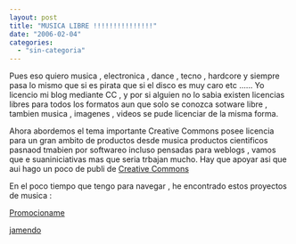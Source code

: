 ```yaml
---
layout: post
title: "MUSICA LIBRE !!!!!!!!!!!!!!!"
date: "2006-02-04"
categories: 
  - "sin-categoria"
---
```


Pues eso quiero musica , electronica , dance , tecno , hardcore y siempre pasa lo mismo que si es pirata que si el disco es muy caro etc ...... Yo licencio mi blog mediante CC , y por si alguien no lo sabia existen licencias libres para todos los formatos aun que solo se conozca sotware libre , tambien musica , imagenes , videos se pude licenciar de la misma forma.

Ahora abordemos el tema importante Creative Commons posee licencia para un gran ambito de productos desde musica productos cientificos pasnaod tmabien por softwareo incluso pensadas para weblogs , vamos que e suaniniciativas mas que seria trbajan mucho. Hay que apoyar asi que aui hago un poco de publi de [Creative Commons](https://es.creativecommons.org/)

En el poco tiempo que tengo para navegar , he encontrado estos proyectos de musica :

[Promocioname](https://www.promocioname.net/ "Promocioname")

[jamendo](https://www.jamendo.com/es/ "jamendo")
